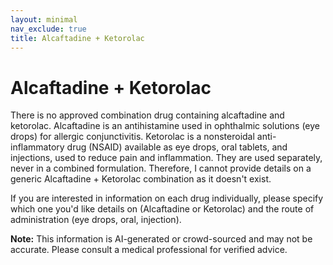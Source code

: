 ```yaml
---
layout: minimal
nav_exclude: true
title: Alcaftadine + Ketorolac
---
```


# Alcaftadine + Ketorolac

There is no approved combination drug containing alcaftadine and ketorolac.  Alcaftadine is an antihistamine used in ophthalmic solutions (eye drops) for allergic conjunctivitis. Ketorolac is a nonsteroidal anti-inflammatory drug (NSAID) available as eye drops, oral tablets, and injections, used to reduce pain and inflammation.  They are used separately, never in a combined formulation.  Therefore, I cannot provide details on a generic Alcaftadine + Ketorolac combination as it doesn't exist.

If you are interested in information on each drug individually, please specify which one you'd like details on (Alcaftadine or Ketorolac) and the route of administration (eye drops, oral, injection).


**Note:** This information is AI-generated or crowd-sourced and may not be accurate. Please consult a medical professional for verified advice.